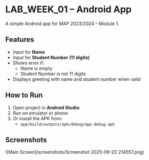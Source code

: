 # LAB_WEEK_01 – Android App

A simple Android app for MAP 2023/2024 – Module 1.

## Features
- Input for **Name**
- Input for **Student Number (11 digits)**
- Shows error if:
  - Name is empty
  - Student Number is not 11 digits
- Displays greeting with name and student number when valid

## How to Run
1. Open project in **Android Studio**
2. Run on emulator or phone
3. Or install the APK from:
   - `app/build/outputs/apk/debug/app-debug.apk`

## Screenshots
![Main Screen](screenshots/Screenshot 2025-09-20 214557.png)
